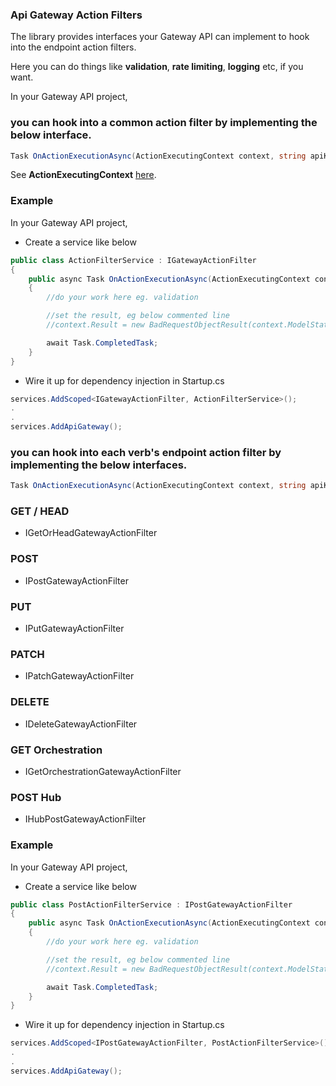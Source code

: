 ### Api Gateway Action Filters

The library provides interfaces your Gateway API can implement to hook into the endpoint action filters.

Here you can do things like **validation**, **rate limiting**, **logging** etc, if you want.

In your Gateway API project,

### you can hook into a common action filter by implementing the below interface.

```C#
Task OnActionExecutionAsync(ActionExecutingContext context, string apiKey, string routeKey, string verb);
```

See **ActionExecutingContext** [here](https://docs.microsoft.com/en-us/dotnet/api/microsoft.aspnetcore.mvc.filters.actionexecutingcontext?view=aspnetcore-6.0).

### Example

In your Gateway API project,

*	Create a service like below

```C#
public class ActionFilterService : IGatewayActionFilter
{
    public async Task OnActionExecutionAsync(ActionExecutingContext context, string apiKey, string routeKey, string verb)
    {
        //do your work here eg. validation

        //set the result, eg below commented line
        //context.Result = new BadRequestObjectResult(context.ModelState);

        await Task.CompletedTask;
    }
}
```

*	Wire it up for dependency injection in Startup.cs

```C#
services.AddScoped<IGatewayActionFilter, ActionFilterService>();
.
.
services.AddApiGateway();
```

### you can hook into each verb's endpoint action filter by implementing the below interfaces.

```C#
Task OnActionExecutionAsync(ActionExecutingContext context, string apiKey, string routeKey);
```

### GET / HEAD

*	IGetOrHeadGatewayActionFilter

### POST

*	IPostGatewayActionFilter

### PUT

*	IPutGatewayActionFilter

### PATCH

*	IPatchGatewayActionFilter

### DELETE

*	IDeleteGatewayActionFilter

### GET Orchestration

*	IGetOrchestrationGatewayActionFilter

### POST Hub

*	IHubPostGatewayActionFilter


### Example

In your Gateway API project,

*	Create a service like below

```C#
public class PostActionFilterService : IPostGatewayActionFilter
{
    public async Task OnActionExecutionAsync(ActionExecutingContext context, string apiKey, string routeKey)
    {
        //do your work here eg. validation

        //set the result, eg below commented line
        //context.Result = new BadRequestObjectResult(context.ModelState);

        await Task.CompletedTask;
    }
}
```

*	Wire it up for dependency injection in Startup.cs

```C#
services.AddScoped<IPostGatewayActionFilter, PostActionFilterService>();
.
.
services.AddApiGateway();
```